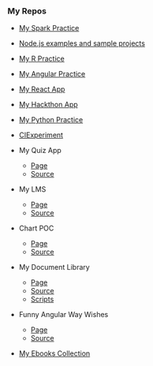 ### My Repos

- [My Spark Practice](https://github.com/sivaram143/MySparkPractice)

- [Node.js examples and sample projects](https://github.com/sivaram143/nodeApps)

- [My R Practice](https://github.com/sivaram143/R_Practice)

- [My Angular Practice](https://github.com/sivaramny/practical_stuff)

- [My React App](https://github.com/sivaram143/MyReactApp)

- [My Hackthon App](https://github.com/sivaram143/my-hack-app)

- [My Python Practice](https://github.com/sivaram143/python_practice)

- [CIExperiment](https://github.com/sivaram143/codefish-node)

- My Quiz App
   - [Page](https://sivaram143.github.io/my-quiz-app/app)
   - [Source](https://github.com/sivaram143/my-quiz-app/)

- My LMS
   - [Page](https://sivaram143.github.io/my_lms/)
   - [Source](https://github.com/sivaram143/my_lms)

- Chart POC
    - [Page](https://sivaramny.github.io/ChartPOC/)
    - [Source](https://github.com/sivaramny/ChartPOC/)

- My Document Library
   - [Page](http://sivaram143.github.io/hello-world/)
   - [Source](https://github.com/sivaramny/docLib)
   - [Scripts](https://github.com/sivaram143/hello-world/tree/master/scripts)

- Funny Angular Way Wishes
   - [Page](https://sivaram143.github.io/Happy-New-Year)
   - [Source](https://github.com/sivaram143/Happy-New-Year)

- [My Ebooks Collection](https://github.com/sivaram143/ebooks)
